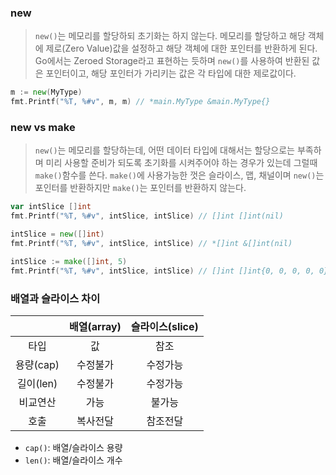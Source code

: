 ### new

> `new()`는 메모리를 할당하되 초기화는 하지 않는다. 메모리를 할당하고 해당 객체에 제로(Zero Value)값을 설정하고 해당 객체에 대한 포인터를 반환하게 된다. Go에서는 Zeroed Storage라고 표현하는 듯하며 `new()`를 사용하여 반환된 값은 포인터이고, 해당 포인터가 가리키는 값은 각 타입에 대한 제로값이다.

```Go
m := new(MyType)
fmt.Printf("%T, %#v", m, m) // *main.MyType &main.MyType{}
```

### new vs make

> `new()`는 메모리를 할당하는데, 어떤 데이터 타입에 대해서는 할당으로는 부족하며 미리 사용할 준비가 되도록 초기화를 시켜주어야 하는 경우가 있는데 그럴때 `make()`함수를 쓴다. `make()`에 사용가능한 껏은 슬라이스, 맵, 채널이며 `new()`는 포인터를 반환하지만 `make()`는 포인터를 반환하지 않는다.

```Go
var intSlice []int
fmt.Printf("%T, %#v", intSlice, intSlice) // []int []int(nil)
```

```Go
intSlice = new([]int)
fmt.Printf("%T, %#v", intSlice, intSlice) // *[]int &[]int(nil)
```

```Go
intSlice := make([]int, 5)
fmt.Printf("%T, %#v", intSlice, intSlice) // []int []int{0, 0, 0, 0, 0}
```

### 배열과 슬라이스 차이

|           | 배열(array) | 슬라이스(slice) |
| :-------: | :---------: | :-------------: |
|   타입    |     값      |      참조       |
| 용량(cap) |  수정불가   |    수정가능     |
| 길이(len) |  수정불가   |    수정가능     |
| 비교연산  |    가능     |     불가능      |
|   호출    |  복사전달   |    참조전달     |

- `cap()`: 배열/슬라이스 용량
- `len()`: 배열/슬라이스 개수
